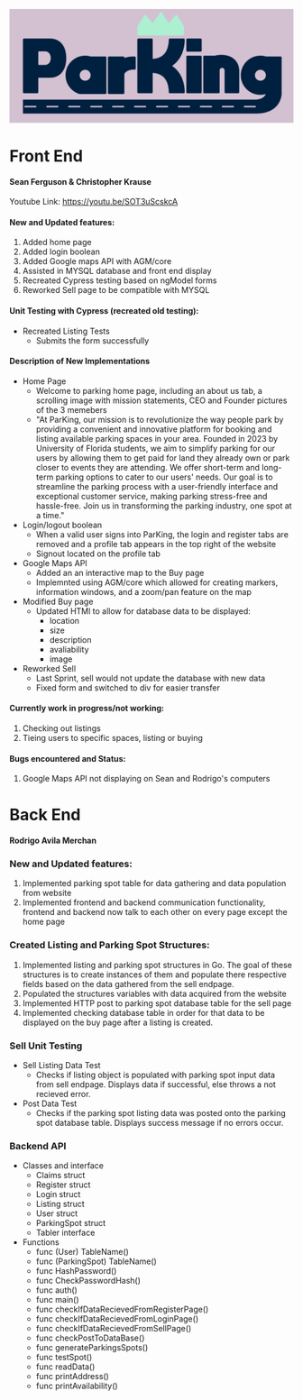 ![ParKing Logo](/parKingFull@3x.png)
# Front End
#### Sean Ferguson & Christopher Krause

Youtube Link: https://youtu.be/SOT3uScskcA

#### New and Updated features:
1. Added home page
2. Added login boolean
3. Added Google maps API with AGM/core
4. Assisted in MYSQL database and front end display
5. Recreated Cypress testing based on ngModel forms
6. Reworked Sell page to be compatible with MYSQL

#### Unit Testing with Cypress (recreated old testing):
- Recreated Listing Tests
  - Submits the form successfully

#### Description of New Implementations
- Home Page
  - Welcome to parking home page, including an about us tab, a scrolling image with mission statements, CEO and Founder pictures of the 3 memebers
  - "At ParKing, our mission is to revolutionize the way people park by providing a convenient and innovative platform for booking and listing available parking spaces in your area. Founded in 2023 by University of Florida students, we aim to simplify parking for our users by allowing them to get paid for land they already own or park closer to events they are attending. We offer short-term and long-term parking options to cater to our users' needs. Our goal is to streamline the parking process with a user-friendly interface and exceptional customer service, making parking stress-free and hassle-free. Join us in transforming the parking industry, one spot at a time."
- Login/logout boolean
  - When a valid user signs into ParKing, the login and register tabs are removed and a profile tab appears in the top right of the website
  - Signout located on the profile tab
- Google Maps API
  - Added an an interactive map to the Buy page
  - Implemnted using AGM/core which allowed for creating markers, information windows, and a zoom/pan feature on the map
- Modified Buy page
  - Updated HTMl to allow for database data to be displayed:
    - location
    - size
    - description
    - avaliability
    - image
- Reworked Sell
  - Last Sprint, sell would not update the database with new data
  - Fixed form and switched to div for easier transfer   

#### Currently work in progress/not working:
1. Checking out listings
2. Tieing users to specific spaces, listing or buying

#### Bugs encountered and Status:
1. Google Maps API not displaying on Sean and Rodrigo's computers

# Back End
#### Rodrigo Avila Merchan

### New and Updated features:
1. Implemented parking spot table for data gathering and data population from website
2. Implemented frontend and backend communication functionality, frontend and backend now talk to each other on every page except the home page

### Created Listing and Parking Spot Structures:
1. Implemented listing and parking spot structures in Go. The goal of these structures is to create instances of them and populate there respective fields based on the data gathered from the sell endpage.
2. Populated the structures variables with data acquired from the website
3. Implemented HTTP post to parking spot database table for the sell page
4. Implemented checking database table in order for that data to be displayed on the buy page after a listing is created.

### Sell Unit Testing
- Sell Listing Data Test
  -  Checks if listing object is populated with parking spot input data from sell endpage. Displays data if successful, else throws a not recieved error.
- Post Data Test
  - Checks if the parking spot listing data was posted onto the parking spot database table. Displays success message if no errors occur.

### Backend API
- Classes and interface
  - Claims struct 
  - Register struct
  - Login struct
  - Listing struct
  - User struct
  - ParkingSpot struct
  - Tabler interface
- Functions
  - func (User) TableName()
  - func (ParkingSpot) TableName()
  - func HashPassword()
  - func CheckPasswordHash()
  - func auth()
  - func main()
  - func checkIfDataRecievedFromRegisterPage()
  - func checkIfDataRecievedFromLoginPage()
  - func checkIfDataRecievedFromSellPage()
  - func checkPostToDataBase()
  - func generateParkingsSpots()
  - func testSpot()
  - func readData()
  - func printAddress()
  - func printAvailability()
